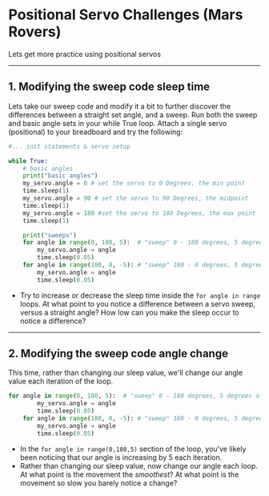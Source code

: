 # Positional Servo Challenges (Mars Rovers)
Lets get more practice using positional servos

---

## 1. Modifying the sweep code sleep time

Lets take our sweep code and modify it a bit to further discover the differences between a straight set angle, and a sweep. Run both the sweep and basic angle sets in your while True loop. Attach a single servo (positional) to your breadboard and try the following:

```python
#... init statements & servo setup

while True:
    # basic angles
    print("basic angles")
    my_servo.angle = 0 # set the servo to 0 Degrees, the min point
    time.sleep(1)
    my_servo.angle = 90 # set the servo to 90 Degrees, the midpoint
    time.sleep(1)
    my_servo.angle = 180 #set the servo to 180 Degrees, the max point
    time.sleep(1)

    print("sweeps")
    for angle in range(0, 180, 5):  # "sweep" 0 - 180 degrees, 5 degrees at a time.
        my_servo.angle = angle
        time.sleep(0.05)
    for angle in range(180, 0, -5): # "sweep" 180 - 0 degrees, 5 degrees at a time.
        my_servo.angle = angle
        time.sleep(0.05)
```

* Try to increase or decrease the sleep time inside the `for angle in range` loops. At what point to you notice a difference between a servo sweep, versus a straight angle? How low can you make the sleep occur to notice a difference? 

--- 

## 2. Modifying the sweep code angle change

This time, rather than changing our sleep value, we'll change our angle value each iteration of the loop. 

```python
for angle in range(0, 180, 5):  # "sweep" 0 - 180 degrees, 5 degrees at a time.
        my_servo.angle = angle
        time.sleep(0.05)
    for angle in range(180, 0, -5): # "sweep" 180 - 0 degrees, 5 degrees at a time.
        my_servo.angle = angle
        time.sleep(0.05)
```

* In the `for angle in range(0,180,5)` section of the loop, you've likely been noticing that our angle is increasing by 5 each iteration. 
* Rather than changing our sleep value, now change our angle each loop. At what point is the movement the *smoothest*? At what point is the movement so slow you barely notice a change? 